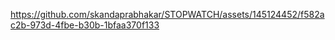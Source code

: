 
https://github.com/skandaprabhakar/STOPWATCH/assets/145124452/f582ac2b-973d-4fbe-b30b-1bfaa370f133

